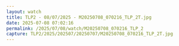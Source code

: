```yaml
---
layout: watch
title: TLP2 - 08/07/2025 - M20250708_070216_TLP_2T.jpg
date: 2025-07-08 07:02:16
permalink: /2025/07/08/watch/M20250708_070216_TLP_2
capture: TLP2/2025/202507/20250707/M20250708_070216_TLP_2T.jpg
---
```

